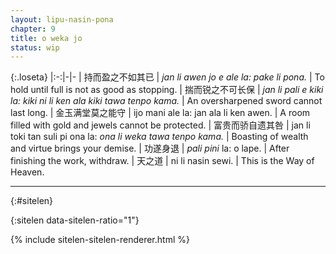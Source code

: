 ```yaml
---
layout: lipu-nasin-pona
chapter: 9
title: o weka jo
status: wip
---
```


{:.loseta}
|:-:|-|-
| 持而盈之<wbr/>不如其已 | _jan li awen jo e ale la: pake li pona._                          | To hold until full is not as good as stopping.
| 揣而锐之<wbr/>不可长保 | _jan li pali e kiki la: kiki ni li ken ala kiki tawa tenpo kama._ | An oversharpened sword cannot last long.
| 金玉满堂<wbr/>莫之能守 | ijo mani ale la: jan ala li ken awen.                             | A room filled with gold and jewels cannot be protected.
| 富贵而骄<wbr/>自遗其咎 | jan li toki tan suli pi ona la: _ona li weka tawa tenpo kama._    | Boasting of wealth and virtue brings your demise.
| 功遂身退               | _pali pini_ la: o lape.                                           | After finishing the work, withdraw.
| 天之道                 | ni li nasin sewi.                                                 | This is the Way of Heaven.

-------
{:#sitelen}

{:sitelen data-sitelen-ratio="1"}

{% include sitelen-sitelen-renderer.html %}
